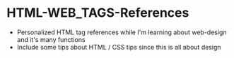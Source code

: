 # HTML-WEB_TAGS-References

- Personalized HTML tag references while I'm learning about web-design and it's many functions
- Include some tips about HTML / CSS tips since this is all about design
